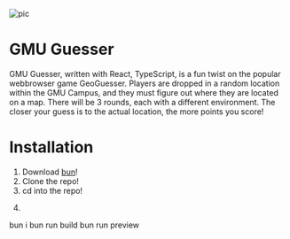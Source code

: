 ![pic](https://github.com/user-attachments/assets/ba1ac6d2-ca88-4226-ae0a-a151e444231e)

# GMU Guesser

GMU Guesser, written with React, TypeScript, is a fun twist on the popular webbrowser game GeoGuesser. Players are dropped in a random location within the GMU Campus, and they must figure out where they are located on a map. There will be 3 rounds, each with a different environment. The closer your guess is to the actual location, the more points you score!

# Installation

1. Download [bun](https://bun.sh/docs/installation)!
2. Clone the repo!
3. cd into the repo!
4. ```bash
bun i
bun run build
bun run preview
```


